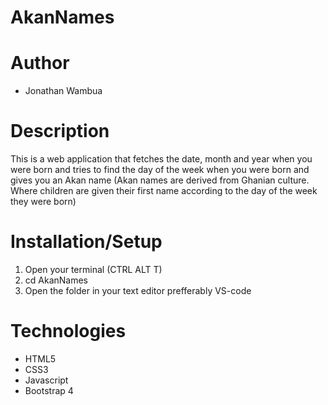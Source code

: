 # AkanNames

# Author

- Jonathan Wambua

# Description

This is a web application that fetches the date, month and year when you were born and tries to find the day of the week when you were born and gives you an Akan name (Akan names are derived from Ghanian culture. Where children are given their first name according to the day of the week they were born)

# Installation/Setup

1. Open your terminal (CTRL ALT T)
2. cd AkanNames
3. Open the folder in your text editor prefferably VS-code

# Technologies

- HTML5
- CSS3
- Javascript
- Bootstrap 4


